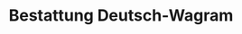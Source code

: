 ---
title: "Bestattung Deutsch-Wagram"
url: /deutsch-wagram/bestattung-deutsch-wagram-friedhofstrasse/
shop: Bestattungen
---